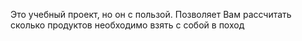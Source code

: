 Это учебный проект, но он с пользой.
Позволяет Вам рассчитать сколько продуктов необходимо взять с собой в поход 

